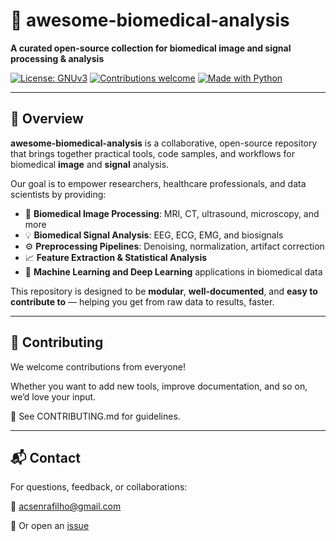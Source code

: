 # 🧬 awesome-biomedical-analysis

**A curated open-source collection for biomedical image and signal processing & analysis**

[![License: GNUv3](https://img.shields.io/badge/License-GNUv3-blue.svg)](LICENSE)
[![Contributions welcome](https://img.shields.io/badge/contributions-welcome-brightgreen.svg)](CONTRIBUTING.md)
[![Made with Python](https://img.shields.io/badge/Made%20with-Python-blue.svg)](https://www.python.org/)

---

## 📌 Overview

**awesome-biomedical-analysis** is a collaborative, open-source repository that brings together practical tools, code samples, and workflows for biomedical **image** and **signal** analysis.

Our goal is to empower researchers, healthcare professionals, and data scientists by providing:

- 🔬 **Biomedical Image Processing**: MRI, CT, ultrasound, microscopy, and more
- 💡 **Biomedical Signal Analysis**: EEG, ECG, EMG, and biosignals
- ⚙️ **Preprocessing Pipelines**: Denoising, normalization, artifact correction
- 📈 **Feature Extraction & Statistical Analysis**
- 🤖 **Machine Learning and Deep Learning** applications in biomedical data

This repository is designed to be **modular**, **well-documented**, and **easy to contribute to** — helping you get from raw data to results, faster.

---

## 🤝 Contributing
We welcome contributions from everyone!

Whether you want to add new tools, improve documentation, and so on, we’d love your input.

📄 See CONTRIBUTING.md for guidelines.

---

## 📬 Contact
For questions, feedback, or collaborations:

📧 acsenrafilho@gmail.com

💬 Or open an [issue](https://github.com/acsenrafilho/awesome-biomedical-analysis/issues)

